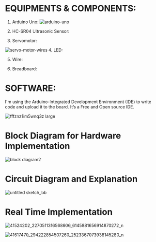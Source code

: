 # EQUIPMENTS  &  COMPONENTS:
  1. Arduino Uno:
  ![arduino-uno](https://user-images.githubusercontent.com/36074470/45993692-d4660400-c0b1-11e8-867e-2a7edbae82c3.png)

  2. HC-SR04 Ultrasonic Sensor:
  
  3. Servomotor:
  
  ![servo-motor-wires](https://user-images.githubusercontent.com/36074470/45993762-20b14400-c0b2-11e8-8e56-d4cf7723ba7d.png)
  4. LED: 
  
  5. Wire:
  
  6. Breadboard:

# SOFTWARE:
I'm using the Arduino-Integrated Development Environment (IDE) to write code and upload it to the board. It’s a Free and Open source IDE.


![fffznz1im5wnq3z large](https://user-images.githubusercontent.com/36074470/45993904-e72d0880-c0b2-11e8-857a-6e86a6635f91.jpg)

# Block Diagram for Hardware Implementation

![block diagram2](https://user-images.githubusercontent.com/36074470/45993997-71756c80-c0b3-11e8-8f36-676308018fe8.png)


# Circuit Diagram and Explanation

![untitled sketch_bb](https://user-images.githubusercontent.com/36074470/45994036-a4b7fb80-c0b3-11e8-841e-381fe1431b46.jpg)

# Real Time Implementation 

![41524202_2270511316568606_6145881656914870272_n](https://user-images.githubusercontent.com/36074470/45994078-e183f280-c0b3-11e8-935f-4a1a9650393a.jpg)


![41617470_294222854507260_2523367073938145280_n](https://user-images.githubusercontent.com/36074470/45994096-f6f91c80-c0b3-11e8-9210-95b039e7d20d.jpg)

